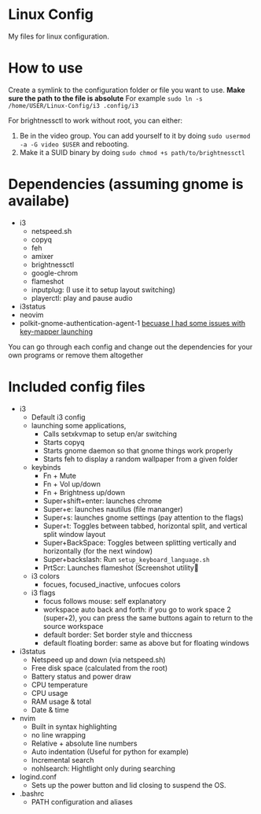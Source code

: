 # Linux Config
My files for linux configuration.

# How to use
Create a symlink to the configuration folder or file you want to use.
**Make sure the path to the file is absolute**
For example `sudo ln -s /home/USER/Linux-Config/i3 .config/i3`

For brightnessctl to work without root, you can either:
1. Be in the video group. You can add yourself to it by doing `sudo usermod -a -G video $USER` and rebooting.
2. Make it a SUID binary by doing `sudo chmod +s path/to/brightnessctl`

# Dependencies (assuming gnome is availabe)
* i3
  * netspeed.sh
  * copyq
  * feh
  * amixer
  * brightnessctl
  * google-chrom
  * flameshot
  * inputplug: (I use it to setup layout switching)
  * playerctl: play and pause audio
* i3status
* neovim
* polkit-gnome-authentication-agent-1 [becuase I had some issues with key-mapper launching](https://github.com/NixOS/nixpkgs/issues/18012#issuecomment-606495647)

You can go through each config and change out the dependencies for your own programs or remove them altogether

# Included config files
 * i3
   * Default i3 config
   * launching some applications,
     * Calls setxkvmap to setup en/ar switching
     * Starts copyq 
     * Starts gnome daemon so that gnome things work properly
     * Starts feh to display a random wallpaper from a given folder 
   * keybinds
     * Fn + Mute
     * Fn + Vol up/down
     * Fn + Brightness up/down
     * Super+shift+enter: launches chrome
     * Super+e: launches nautilus (file mananger)
     * Super+s: launches gnome settings (pay attention to the flags)
     * Super+t: Toggles between tabbed, horizontal split, and vertical split window layout
     * Super+BackSpace: Toggles between splitting vertically and horizontally (for the next window)
     * Super+backslash: Run `setup_keyboard_language.sh`
     * PrtScr: Launches flameshot (Screenshot utility
   * i3 colors
     * focues, focused_inactive, unfocues colors
   * i3 flags 
     * focus follows mouse: self explanatory
     * workspace auto back and forth: if you go to work space 2 (super+2), you can press the same buttons again to return to the source workspace
     * default border: Set border style and thiccness
     * default floating border: same as above but for floating windows
* i3status
   * Netspeed up and down (via netspeed.sh)
   * Free disk space (calculated from the root)
   * Battery status and power draw
   * CPU temperature
   * CPU usage
   * RAM usage & total
   * Date & time
* nvim
   * Built in syntax highlighting
   * no line wrapping
   * Relative + absolute line numbers
   * Auto indentation (Useful for python for example)
   * Incremental search
   * nohlsearch: Hightlight only during searching
* logind.conf
   * Sets up the power button and lid closing to suspend the OS.
* .bashrc
  * PATH configuration and aliases

